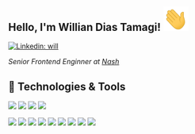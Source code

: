 <h2>
  Hello, I'm Willian Dias Tamagi! <img src="https://raw.githubusercontent.com/wdtamagi/wdtamagi/main/hand.gif" width="50">
</h2>

[![Linkedin: will](https://img.shields.io/badge/willian--tamagi-blue?style=flat-square&logo=Linkedin&logoColor=white&link=https://www.linkedin.com/in/willian-tamagi/)](https://www.linkedin.com/in/willian-tamagi/)

<p>
  <em>
    Senior Frontend Enginner at <a href="https://nash.io/">Nash</a>
  </em>
</p>

## 🔧 Technologies & Tools

![](https://img.shields.io/badge/Typescript-blue?logo=typescript)
![](https://img.shields.io/badge/Javascript-gray?logo=javascript)
![](https://img.shields.io/badge/CSS-blue?logo=css3)
![](https://img.shields.io/badge/HTML-gray?logo=html5)

![](https://img.shields.io/badge/GraphQL-purple?logo=graphql)
![](https://img.shields.io/badge/React-blue?logo=react)
![](https://img.shields.io/badge/Svelte-gray?logo=svelte)
![](https://img.shields.io/badge/Redux-purple?logo=redux)
![](https://img.shields.io/badge/Styled-Components-gray?logo=styled-components)
![](https://img.shields.io/badge/Emotion-gray)
![](https://img.shields.io/badge/Jest-purple?logo=jest)
![](https://img.shields.io/badge/RTL-gray)
![](https://img.shields.io/badge/Cypress-gray?logo=cypress)
